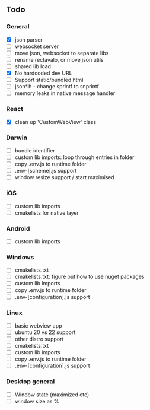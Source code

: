 ## Todo

### General
 - [x] json parser
 - [ ] websocket server
 - [ ] move json, websocket to separate libs
 - [ ] rename rectavalo, or move json utils
 - [ ] shared lib load
 - [x] No hardcoded dev URL
 - [ ] Support static/bundled html
 - [ ] json*.h - change sprintf to snprintf
 - [ ] memory leaks in native message handler

### React
 - [x] clean up 'CustomWebView' class

### Darwin
 - [ ] bundle identifier
 - [ ] custom lib imports: loop through entries in folder
 - [ ] copy .env.js to runtime folder
 - [ ] .env-[scheme].js support
 - [ ] window resize support / start maximised

### iOS
 - [ ] custom lib imports
 - [ ] cmakelists for native layer

### Android
 - [ ] custom lib imports

### Windows
 - [ ] cmakelists.txt
 - [ ] cmakelists.txt: figure out how to use nuget packages
 - [ ] custom lib imports
 - [ ] copy .env.js to runtime folder
 - [ ] .env-[configuration].js support

### Linux
 - [ ] basic webview app
 - [ ] ubuntu 20 vs 22 support
 - [ ] other distro support
 - [ ] cmakelists.txt
 - [ ] custom lib imports
 - [ ] copy .env.js to runtime folder
 - [ ] .env-[configuration].js support

### Desktop general
- [ ] Window state (maximized etc)
- [ ] window size as %
